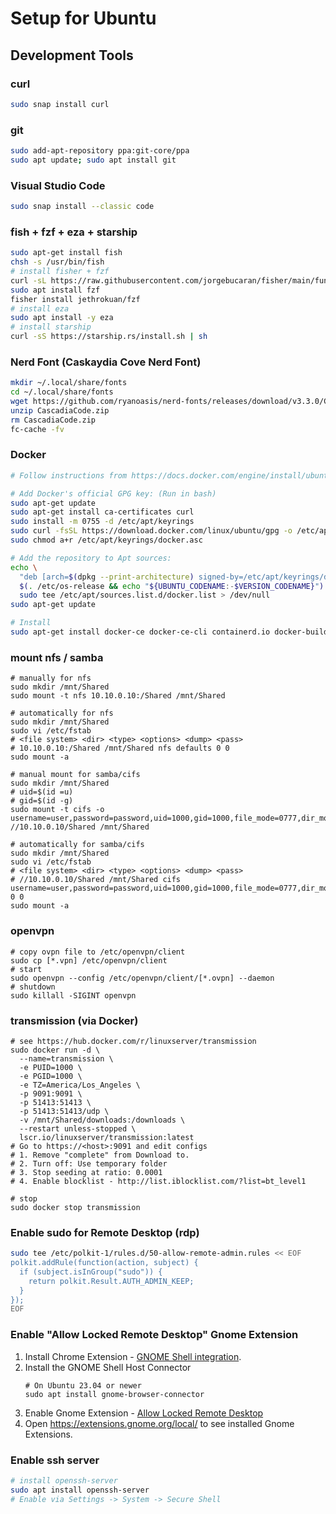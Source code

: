 # Setup for Ubuntu

## Development Tools

### curl
```bash
sudo snap install curl
```

### git
```bash
sudo add-apt-repository ppa:git-core/ppa
sudo apt update; sudo apt install git
```

### Visual Studio Code
```bash
sudo snap install --classic code
```

### fish + fzf + eza + starship
```bash
sudo apt-get install fish
chsh -s /usr/bin/fish
# install fisher + fzf
curl -sL https://raw.githubusercontent.com/jorgebucaran/fisher/main/functions/fisher.fish | source && fisher install jorgebucaran/fisher
sudo apt install fzf
fisher install jethrokuan/fzf
# install eza
sudo apt install -y eza
# install starship
curl -sS https://starship.rs/install.sh | sh
```

### Nerd Font (Caskaydia Cove Nerd Font)
```bash
mkdir ~/.local/share/fonts
cd ~/.local/share/fonts 
wget https://github.com/ryanoasis/nerd-fonts/releases/download/v3.3.0/CascadiaCode.zip
unzip CascadiaCode.zip 
rm CascadiaCode.zip 
fc-cache -fv
```

### Docker
```bash
# Follow instructions from https://docs.docker.com/engine/install/ubuntu/#install-using-the-repository

# Add Docker's official GPG key: (Run in bash)
sudo apt-get update
sudo apt-get install ca-certificates curl
sudo install -m 0755 -d /etc/apt/keyrings
sudo curl -fsSL https://download.docker.com/linux/ubuntu/gpg -o /etc/apt/keyrings/docker.asc
sudo chmod a+r /etc/apt/keyrings/docker.asc

# Add the repository to Apt sources:
echo \
  "deb [arch=$(dpkg --print-architecture) signed-by=/etc/apt/keyrings/docker.asc] https://download.docker.com/linux/ubuntu \
  $(. /etc/os-release && echo "${UBUNTU_CODENAME:-$VERSION_CODENAME}") stable" | \
  sudo tee /etc/apt/sources.list.d/docker.list > /dev/null
sudo apt-get update

# Install
sudo apt-get install docker-ce docker-ce-cli containerd.io docker-buildx-plugin docker-compose-plugin
```

### mount nfs / samba
```shell
# manually for nfs
sudo mkdir /mnt/Shared
sudo mount -t nfs 10.10.0.10:/Shared /mnt/Shared

# automatically for nfs
sudo mkdir /mnt/Shared
sudo vi /etc/fstab
# <file system> <dir> <type> <options> <dump> <pass>
# 10.10.0.10:/Shared /mnt/Shared nfs defaults 0 0
sudo mount -a

# manual mount for samba/cifs
sudo mkdir /mnt/Shared
# uid=$(id =u)
# gid=$(id -g)
sudo mount -t cifs -o username=user,password=password,uid=1000,gid=1000,file_mode=0777,dir_mode=0777,vers=2.0 //10.10.0.10/Shared /mnt/Shared

# automatically for samba/cifs
sudo mkdir /mnt/Shared
sudo vi /etc/fstab
# <file system> <dir> <type> <options> <dump> <pass>
# //10.10.0.10/Shared /mnt/Shared cifs username=user,password=password,uid=1000,gid=1000,file_mode=0777,dir_mode=0777,vers=2.0 0 0
sudo mount -a
```

### openvpn
```shell
# copy ovpn file to /etc/openvpn/client
sudo cp [*.vpn] /etc/openvpn/client
# start
sudo openvpn --config /etc/openvpn/client/[*.ovpn] --daemon
# shutdown
sudo killall -SIGINT openvpn
```

### transmission (via Docker)
```shell
# see https://hub.docker.com/r/linuxserver/transmission
sudo docker run -d \
  --name=transmission \
  -e PUID=1000 \
  -e PGID=1000 \
  -e TZ=America/Los_Angeles \
  -p 9091:9091 \
  -p 51413:51413 \
  -p 51413:51413/udp \
  -v /mnt/Shared/downloads:/downloads \
  --restart unless-stopped \
  lscr.io/linuxserver/transmission:latest
# Go to https://<host>:9091 and edit configs
# 1. Remove "complete" from Download to.
# 2. Turn off: Use temporary folder
# 3. Stop seeding at ratio: 0.0001
# 4. Enable blocklist - http://list.iblocklist.com/?list=bt_level1

# stop 
sudo docker stop transmission
```

### Enable sudo for Remote Desktop (rdp)
```bash
sudo tee /etc/polkit-1/rules.d/50-allow-remote-admin.rules << EOF
polkit.addRule(function(action, subject) {
  if (subject.isInGroup("sudo")) {
    return polkit.Result.AUTH_ADMIN_KEEP;
  }
});
EOF
```

### Enable "Allow Locked Remote Desktop" Gnome Extension
1. Install Chrome Extension - [GNOME Shell integration](https://chromewebstore.google.com/detail/gnome-shell-integration/gphhapmejobijbbhgpjhcjognlahblep).
1. Install the GNOME Shell Host Connector
    ```
    # On Ubuntu 23.04 or newer
    sudo apt install gnome-browser-connector
    ```
1. Enable Gnome Extension - [Allow Locked Remote Desktop](https://extensions.gnome.org/extension/4338/allow-locked-remote-desktop/)
1. Open https://extensions.gnome.org/local/ to see installed Gnome Extensions.


### Enable ssh server
```bash
# install openssh-server
sudo apt install openssh-server
# Enable via Settings -> System -> Secure Shell
```